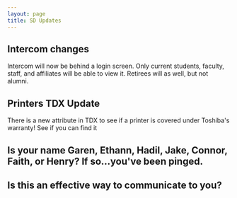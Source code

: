 ```yaml
---
layout: page
title: SD Updates
---
```

## Intercom changes
Intercom will now be behind a login screen. Only current students, faculty, staff, and affiliates will be able to view it. Retirees will as well, but not alumni.

## Printers TDX Update
There is a new attribute in TDX to see if a printer is covered under Toshiba's warranty! See if you can find it

## Is your name Garen, Ethann, Hadil, Jake, Connor, Faith, or Henry? If so...you've been pinged.

## Is this an effective way to communicate to you?
